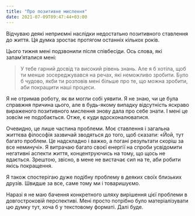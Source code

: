 ```yaml
---
title: "Про позитивне мислення"
date: 2021-07-09T09:47:44+03:00
---
```


Відчуваю деякі неприємні наслідки недостатьно позитивного ставлення до життя. Ця думка зростає протягом останніх кількох років.

Цього тижня мені подзвонили після співбесіди. Ось слова, які запам’яталися мені:

> У тебе гарний досвід та високий рівень знань. Але я б хотіла, щоб ти менше зосереджувався на речах, які неможливо зробити. Було б чудово, якби ти розповів мені більше про те, що можна зробити, аби покращити наші процеси.

Я не отримав роботу, як ви могли собі уявити. Я не знаю, чи це була справжня причина цього, але в будь-якому випадку відсутність яскраво вираженого позитивного мислення знову дала про себе знати. І мені це зовсім не подобається. Отже, є куди вдосконалюватися.

Очевидно, це лише частина проблеми. Моє ставлення і загальна життєва філософія зазвичай зводяться до того, щоб сказати: «Йой, тут багато проблем. Це надскладно і важко, а погані результати скоріш за все неминучі». Я витрачаю багато своєї енергії на спроби усвідомити негативні аспекти життя, концентруючись на тому, що щось не вдається. Зрештою, звісно, в мене не вистачає сил на те, аби робити якісь покращення. 

Я також спостерігаю дуже подібну проблему в деяких своїх близьких друзів. Швидше за все, саме тому ми і товаришуємо.

Наразі я не маю бачення конкретного шляху вирішення цієї проблеми в довгостроковій перспективі. Мені просто потрібно було матеріалізувати цю думку тут, хоча б у текстовому форматі. Далі буде.
